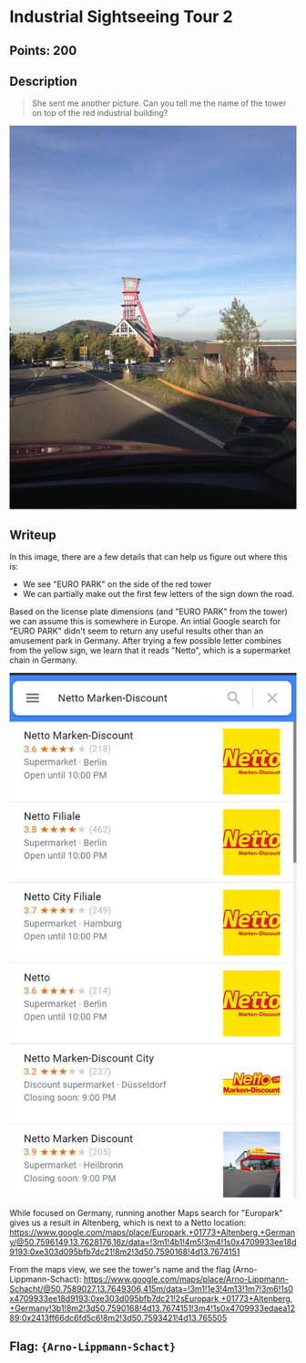 # Industrial Sightseeing Tour 2

## Points: 200

## Description
> She sent me another picture. Can you tell me the name of the tower on top of the red industrial building?

![Task Image](../images/ist21.JPG)

## Writeup
In this image, there are a few details that can help us figure out where this is:
* We see "EURO PARK" on the side of the red tower
* We can partially make out the first few letters of the sign down the road.

Based on the license plate dimensions (and "EURO PARK" from the tower) we can assume this is somewhere in Europe. An intial Google search for "EURO PARK" didn't seem to return any useful results other than an amusement park in Germany. After trying a few possible letter combines from the yellow sign, we learn that it reads "Netto", which is a supermarket chain in Germany.

![Netto Google](../images/ist22.png)

While focused on Germany, running another Maps search for "Europark" gives us a result in Altenberg, which is next to a Netto location: https://www.google.com/maps/place/Europark,+01773+Altenberg,+Germany/@50.7596149,13.7628176,16z/data=!3m1!4b1!4m5!3m4!1s0x4709933ee18d9193:0xe303d095bfb7dc21!8m2!3d50.7590168!4d13.7674151

From the maps view, we see the tower's name and the flag (Arno-Lippmann-Schact): https://www.google.com/maps/place/Arno-Lippmann-Schacht/@50.7589027,13.7649306,415m/data=!3m1!1e3!4m13!1m7!3m6!1s0x4709933ee18d9193:0xe303d095bfb7dc21!2sEuropark,+01773+Altenberg,+Germany!3b1!8m2!3d50.7590168!4d13.7674151!3m4!1s0x4709933edaea1289:0x2413ff66dc6fd5c6!8m2!3d50.7593421!4d13.765505

## Flag: `{Arno-Lippmann-Schact}`